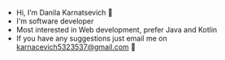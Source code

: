 - Hi, I’m Danila Karnatsevich 👋
- I'm software developer
- Most interested in Web development, prefer Java and Kotlin
- If you have any suggestions just email me on karnacevich5323537@gmail.com 👀

<!---
rough7sea/rough7sea is a ✨ special ✨ repository because its `README.md` (this file) appears on your GitHub profile.
You can click the Preview link to take a look at your changes.
--->
